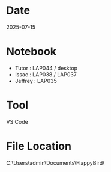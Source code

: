 # Date
2025-07-15

# Notebook
- Tutor : LAP044 / desktop
- Issac : LAP038 / LAP037
- Jeffrey : LAP035

# Tool
VS Code

# File Location
C:\Users\admin\Documents\FlappyBird\

